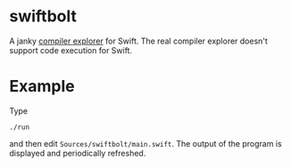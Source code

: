 # swiftbolt
A janky [compiler explorer](http://godbolt.org) for Swift. The real compiler explorer doesn't support code execution for Swift.

# Example

Type
```
./run
```
and then edit `Sources/swiftbolt/main.swift`. The output of the program is displayed and periodically refreshed.
